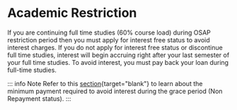 # Academic Restriction

If you are continuing full time studies (60% course load) during OSAP restriction period then you must apply for interest free status to avoid interest charges. If you do not apply for interest free status or discontinue full time studies, interest will begin accruing right after your last semester of your full time studies. To avoid interest, you must pay back your loan during full-time studies.

::: info Note
Refer to this [section](../repayment/payOff){target="blank"} to learn about the minimum payment required to avoid interest during the grace period (Non Repayment status).
:::
